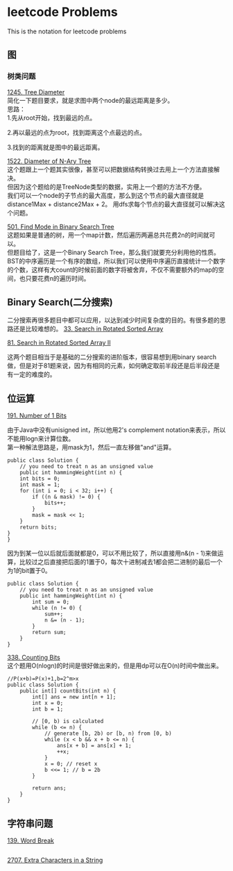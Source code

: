 # leetcode Problems
This is the notation for leetcode problems



## 图
### 树类问题
[1245. Tree Diameter](https://leetcode.com/problems/tree-diameter/)   
简化一下题目要求，就是求图中两个node的最远距离是多少。  
思路：  
1.先从root开始，找到最远的点。  

2.再以最远的点为root，找到距离这个点最远的点。   

3.找到的距离就是图中的最远距离。  


[1522. Diameter of N-Ary Tree](https://leetcode.com/problems/diameter-of-n-ary-tree/)  
这个题跟上一个题其实很像，甚至可以把数据结构转换过去用上一个方法直接解决。  
但因为这个题给的是TreeNode类型的数据，实用上一个题的方法不方便。  
我们可以一个node的子节点的最大高度，那么到这个节点的最大直径就是 distance1Max + distance2Max + 2。 用dfs求每个节点的最大直径就可以解决这个问题。


[501. Find Mode in Binary Search Tree](https://leetcode.com/problems/find-mode-in-binary-search-tree/)   
这题如果是普通的树，用一个map计数，然后遍历两遍总共花费2n的时间就可以。  
但题目给了，这是一个Binary Search Tree，那么我们就要充分利用他的性质。BST的中序遍历是一个有序的数组，所以我们可以使用中序遍历直接统计一个数字的个数，这样有大count的时候前面的数字将被舍弃，不仅不需要额外的map的空间，也只要花费n的遍历时间。


## Binary Search(二分搜索)
二分搜索再很多题目中都可以应用，以达到减少时间复杂度的目的。有很多题的思路还是比较难想的。
[33. Search in Rotated Sorted Array](https://leetcode.com/problems/search-in-rotated-sorted-array/)   

[81. Search in Rotated Sorted Array II](https://leetcode.com/problems/search-in-rotated-sorted-array-ii/description/)   

这两个题目相当于是基础的二分搜索的进阶版本，很容易想到用binary search做，但是对于81题来说，因为有相同的元素，如何确定取前半段还是后半段还是有一定的难度的。


## 位运算
[191. Number of 1 Bits](https://leetcode.com/problems/number-of-1-bits/description/)  

由于Java中没有unisigned int，所以他用2's complement notation来表示，所以不能用logn来计算位数。  
第一种解法思路是，用mask为1，然后一直左移做"and"运算。
```
public class Solution {
    // you need to treat n as an unsigned value
    public int hammingWeight(int n) {
    int bits = 0;
    int mask = 1;
    for (int i = 0; i < 32; i++) {
        if ((n & mask) != 0) {
            bits++;
        }
        mask = mask << 1;
    }
    return bits;
}
}
```

因为到某一位以后就后面就都是0，可以不用比较了，所以直接用n&(n - 1)来做运算，比较过之后直接把后面的1置于0，每次十进制减去1都会把二进制的最后一个为1的bit置于0。
```
public class Solution {
    // you need to treat n as an unsigned value
    public int hammingWeight(int n) {
        int sum = 0;
        while (n != 0) {
            sum++;
            n &= (n - 1);
        }
        return sum;
    }   
}
```

[338. Counting Bits](https://leetcode.com/problems/counting-bits/description/)  
这个题用O(nlogn)的时间是很好做出来的，但是用dp可以在O(n)时间中做出来。
```
//P(x+b)=P(x)+1,b=2^m>x
public class Solution {
    public int[] countBits(int n) {
        int[] ans = new int[n + 1];
        int x = 0;
        int b = 1;
    
        // [0, b) is calculated
        while (b <= n) {
            // generate [b, 2b) or [b, n) from [0, b)
            while (x < b && x + b <= n) {
                ans[x + b] = ans[x] + 1;
                ++x;
            }                         
            x = 0; // reset x
            b <<= 1; // b = 2b
        }
                  
        return ans;
    }
}
```

## 字符串问题
[139. Word Break](https://leetcode.com/problems/word-break/)  
```

```


[2707. Extra Characters in a String](https://leetcode.com/problems/extra-characters-in-a-string/description/?envType=daily-question&envId=2023-09-02)
```

```


